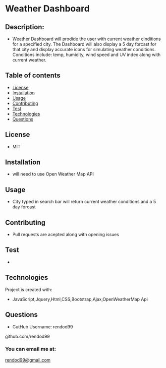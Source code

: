 # Weather Dashboard 



## Description:
* Weather Dashboard will prodide the user with current weather cinditions for a specified city. The Dashboard will also display a 5 day forcast for that city and display accurate icons for simulating weather conditions. Conditions include: temp, humidity, wind speed and UV index along with current weather.          
 
## Table of contents
* [License](#license)
* [Installation](#installation)
* [Usage](#usage)
* [Contributing](#contributing)
* [Test](#test)
* [Technologies](#technologies)
* [Questions](#questions)
            
            
## License
* MIT        
            
## Installation
* will need to use Open Weather Map API

       
## Usage
* City typed in search bar will return current weather conditions and a 5 day forcast
            
## Contributing
* Pull requests are acepted along with opening issues
            
## Test
* 
            
## Technologies
Project is created with:
* JavaScript,Jquery,Html,CSS,Bootstrap,Ajax,OpenWeatherMap Api
            
            
## Questions

* GutHub Username: rendod99

github.com/rendod99

### You can email me at:

rendod99@gmail.com



